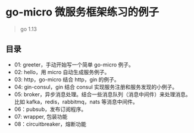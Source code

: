 # go-micro 微服务框架练习的例子

>go 1.13

## 目录

- 01: greeter，手动开始写一个简单 go-micro 例子。
- 02: hello，用 micro 自动生成服务例子。
- 03: http，go-micro 结合 http，gin 的例子。
- 04: gin-consul，gin 结合 consul 实现服务注册和服务发现的小例子。
- 05: broker，异步消息处理。结合一些消息队列（消息中间件）来处理消息。
      比如 kafka，redis，rabbitmq，nats 等消息中间件。
- 06：pubsub，发布订阅程序。
- 07: wrapper, 包装功能
- 08：circuitbreaker，熔断功能